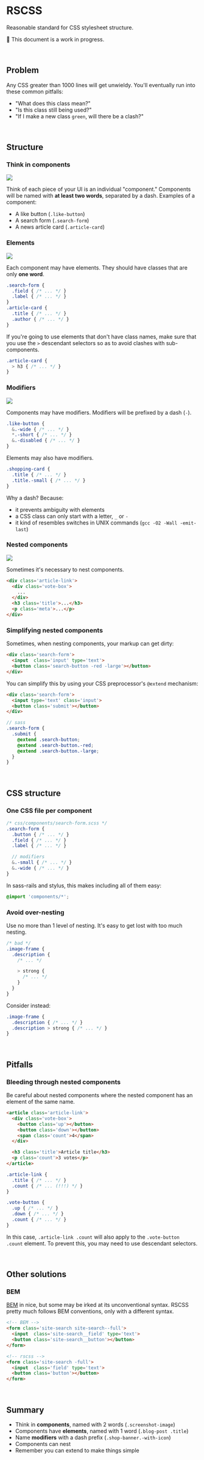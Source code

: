 RSCSS
=====

Reasonable standard for CSS stylesheet structure.

:construction: This document is a work in progress.

<br>

Problem
-------

Any CSS greater than 1000 lines will get unwieldy. You'll eventually run into these common pitfalls:

* "What does this class mean?"
* "Is this class still being used?"
* "If I make a new class `green`, will there be a clash?"

<br>

Structure
---------

### Think in components

![](images/component-example.png)

Think of each piece of your UI is an individual "component." Components will be named with **at least two words**, separated by a dash. Examples of a component:

* A like button (`.like-button`)
* A search form (`.search-form`)
* A news article card (`.article-card`)

### Elements

![](images/component-elements.png)

Each component may have elements. They should have classes that are only **one word**.

```scss
.search-form {
  .field { /* ... */ }
  .label { /* ... */ }
}
.article-card {
  .title { /* ... */ }
  .author { /* ... */ }
}
```

If you're going to use elements that don't have class names, make sure that you use the `>` descendant selectors so as to avoid clashes with sub-components.

```scss
.article-card {
  > h3 { /* ... */ }
}
```

### Modifiers

![](images/component-modifiers.png)

Components may have modifiers. Modifiers will be prefixed by a dash (`-`).

```scss
.like-button {
  &.-wide { /* ... */ }
  *.-short { /* ... */ }
  &.-disabled { /* ... */ }
}
```

Elements may also have modifiers.

```scss
.shopping-card {
  .title { /* ... */ }
  .title.-small { /* ... */ }
}
```

Why a dash? Because:

* it prevents ambiguity with elements
* a CSS class can only start with a letter, `_` or `-`
* it kind of resembles switches in UNIX commands (`gcc -O2 -Wall -emit-last`)

### Nested components

![](images/component-nesting.png)

Sometimes it's necessary to nest components.

```html
<div class='article-link'>
  <div class='vote-box'>
    ...
  </div>
  <h3 class='title'>...</h3>
  <p class='meta'>...</p>
</div>
```

### Simplifying nested components

Sometimes, when nesting components, your markup can get dirty:

```html
<div class='search-form'>
  <input  class='input' type='text'>
  <button class='search-button -red -large'></button>
</div>
```

You can simplify this by using your CSS preprocessor's `@extend` mechanism:

```html
<div class='search-form'>
  <input type='text' class='input'>
  <button class='submit'></button>
</div>
```

```scss
// sass
.search-form {
  .submit {
    @extend .search-button;
    @extend .search-button.-red;
    @extend .search-button.-large;
  }
}
```

<br>

CSS structure
-------------

### One CSS file per component

```scss
/* css/components/search-form.scss */
.search-form {
  .button { /* ... */ }
  .field { /* ... */ }
  .label { /* ... */ }

  // modifiers
  &.-small { /* ... */ }
  &.-wide { /* ... */ }
}
```

In sass-rails and stylus, this makes including all of them easy:

```scss
@import 'components/*';
```

### Avoid over-nesting

Use no more than 1 level of nesting. It's easy to get lost with too much nesting.

```scss
/* bad */
.image-frame {
  .description {
    /* ... */

    > strong {
      /* ... */
    }
  }
}
```

Consider instead:

```scss
.image-frame {
  .description { /* ... */ }
  .description > strong { /* ... */ }
}
```

<br>

Pitfalls
--------

### Bleeding through nested components

Be careful about nested components where the nested component has an element of the same name.

```html
<article class='article-link'>
  <div class='vote-box'>
    <button class='up'></button>
    <button class='down'></button>
    <span class='count'>4</span>
  </div>

  <h3 class='title'>Article title</h3>
  <p class='count'>3 votes</p>
</article>
```

```scss
.article-link {
  .title { /* ... */ }
  .count { /* ... (!!!) */ }
}

.vote-button {
  .up { /* ... */ }
  .down { /* ... */ }
  .count { /* ... */ }
}
```

In this case, `.article-link .count` will also apply to the `.vote-button .count` element. To prevent this, you may need to use descendant selectors.

<br>

Other solutions
---------------

### BEM

[BEM] in nice, but some may be irked at its unconventional syntax. RSCSS pretty much follows BEM conventions, only with a different syntax.

```html
<!-- BEM -->
<form class='site-search site-search--full'>
  <input  class='site-search__field' type='text'>
  <button class='site-search__button'></button>
</form>
```

```html
<!-- rscss -->
<form class='site-search -full'>
  <input  class='field' type='text'>
  <button class='button'></button>
</form>
```

<br>

Summary
-------

* Think in **components**, named with 2 words (`.screenshot-image`)
* Components have **elements**, named with 1 word (`.blog-post .title`)
* Name **modifiers** with a dash prefix (`.shop-banner.-with-icon`)
* Components can nest
* Remember you can extend to make things simple

[Smacss]: https://smacss.com/
[BEM]: http://bem.info/

